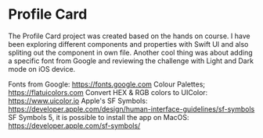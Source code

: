 # Profile Card

The Profile Card project was created based on the hands on course. I have been exploring different components and properties with Swift UI and also spliting out the component in own file. Another cool thing was about adding a specific font from Google and reviewing the challenge with Light and Dark mode on iOS device.

Fonts from Google: https://fonts.google.com
Colour Palettes; https://flatuicolors.com
Convert HEX & RGB colors to UIColor: https://www.uicolor.io
Apple's SF Symbols: https://developer.apple.com/design/human-interface-guidelines/sf-symbols
SF Symbols 5, it is possible to install the app on MacOS: https://developer.apple.com/sf-symbols/

